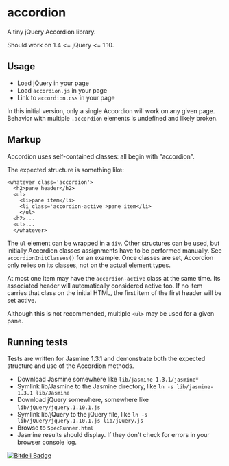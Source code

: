 # accordion

A tiny jQuery Accordion library. 

Should work on 1.4 <= jQuery <= 1.10.

## Usage

- Load jQuery in your page
- Load `accordion.js` in your page
- Link to `accordion.css` in your page

In this initial version, only a single Accordion will work on any given page.
Behavior with multiple `.accordion` elements is undefined and likely broken.

## Markup

Accordion uses self-contained classes: all begin with "accordion".

The expected structure is something like:

    <whatever class='accordion'>
      <h2>pane header</h2>
      <ul>
        <li>pane item</li>
        <li class='accordion-active'>pane item</li>
        </ul>
      <h2>...
      <ul>...
      </whatever>
  
The `ul` element can be wrapped in a `div`. Other structures can be used, but
initially Accordion classes assignments have to be performed manually. See
`accordionInitClasses()` for an example. Once classes are set, Accordion only
relies on its classes, not on the actual element types.

At most one item may have the `accordion-active` class at the same time. Its
associated header will automatically considered active too. If no item carries
that class on the initial HTML, the first item of the first header will be set
active.

Although this is not recommended, multiple `<ul>` may be used for a given pane.

## Running tests

Tests are written for Jasmine 1.3.1 and demonstrate both the expected structure
and use of the Accordion methods.

- Download Jasmine somewhere like `lib/jasmine-1.3.1/jasmine*`
- Symlink lib/Jasmine to the Jasmine directory, like
   `ln -s lib/jasmine-1.3.1 lib/Jasmine`
- Download jQuery somewhere, somewhere like `lib/jQuery/jquery.1.10.1.js` 
- Symlink lib/jQuery to the jQuery file, like 
    `ln -s lib/jQuery/jquery.1.10.1.js lib/jQuery.js`
- Browse to `SpecRunner.html`
- Jasmine results should display. If they don't check for errors in your browser
  console log.



[![Bitdeli Badge](https://d2weczhvl823v0.cloudfront.net/FGM/accordion/trend.png)](https://bitdeli.com/free "Bitdeli Badge")

